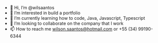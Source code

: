 - 👋 Hi, I’m @wilsaantos
- 👀 I’m interested in build a portfolio
- 🌱 I’m currently learning how to code, Java, Javascript, Typescript
- 💞️ I’m looking to collaborate on the company that I work
- 📫 How to reach me wilson.saantos@hotmail.com or +55 (34) 99190-6344

<!---
wilsaantos/wilsaantos is a ✨ special ✨ repository because its `README.md` (this file) appears on your GitHub profile.
You can click the Preview link to take a look at your changes.
--->
